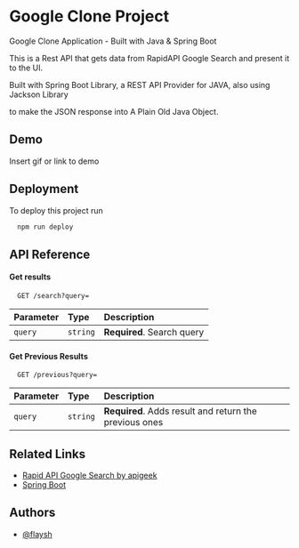 
# Google Clone Project

Google Clone Application - Built with Java & Spring Boot

This is a Rest API that gets data from RapidAPI Google Search and present it to the UI.

Built with Spring Boot Library, a REST API Provider for JAVA, also using Jackson Library

to make the JSON response into A Plain Old Java Object.




## Demo

Insert gif or link to demo


## Deployment

To deploy this project run

```bash
  npm run deploy
```


## API Reference

#### Get results

```http
  GET /search?query=
```

| Parameter | Type     | Description                |
| :-------- | :------- | :------------------------- |
| `query` | `string` | **Required**. Search query |

#### Get Previous Results

```http
  GET /previous?query=
```

| Parameter | Type     | Description                       |
| :-------- | :------- | :-------------------------------- |
| `query`      | `string` | **Required**. Adds result and return the previous ones |



## Related Links
 - [Rapid API Google Search by apigeek](https://rapidapi.com/apigeek/api/google-search3)
 - [Spring Boot](https://spring.io/)


## Authors

- [@flaysh](https://www.github.com/flaysh)
